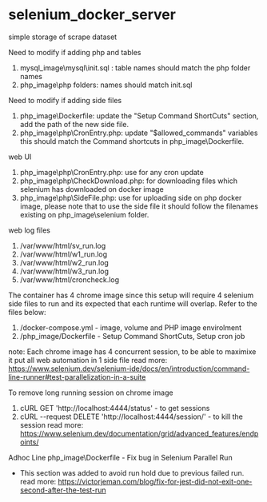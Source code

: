 # selenium_docker_server
 simple storage of scrape dataset

Need to modify if adding php and tables
1. mysql_image\mysql\init.sql : table names should match the php folder names
2. php_image\php folders: names should match init.sql

Need to modify if adding side files
1. php_image\Dockerfile: update the "Setup Command ShortCuts" section, add the path of the new side file.
2. php_image\php\CronEntry.php: update "$allowed_commands" variables this should match the Command shortcuts in php_image\Dockerfile.

web UI
1. php_image\php\CronEntry.php: use for any cron update
2. php_image\php\CheckDownload.php: for downloading files which selenium has downloaded on docker image
3. php_image\php\SideFile.php: use for uploading side on php docker image, please note that to use the side file it should follow the filenames existing on php_image\selenium folder.

web log files 
1. /var/www/html/sv_run.log
2. /var/www/html/w1_run.log
3. /var/www/html/w2_run.log
4. /var/www/html/w3_run.log
5. /var/www/html/croncheck.log

The container has 4 chrome image since this setup will require 4 selenium side files to run and its expected that each runtime will overlap.
Refer to the files below:
1. /docker-compose.yml  - image, volume and PHP image envirolment
2. /php_image/Dockerfile - Setup Command ShortCuts, Setup cron job

note: Each chrome image has 4 concurrent session, to be able to maximixe it put all web automation in 1 side file
        read more: https://www.selenium.dev/selenium-ide/docs/en/introduction/command-line-runner#test-parallelization-in-a-suite

To remove long running session on chrome image
1. cURL GET 'http://localhost:4444/status'  - to get sessions
2. cURL --request DELETE 'http://localhost:4444/session/<session-id>'  - to kill the session
read more: https://www.selenium.dev/documentation/grid/advanced_features/endpoints/

Adhoc Line
php_image\Dockerfile  - Fix bug in Selenium Parallel Run
 * This section was added to avoid run hold due to previous failed run.
 read more: https://victorjeman.com/blog/fix-for-jest-did-not-exit-one-second-after-the-test-run